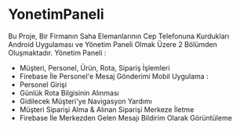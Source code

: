 # YonetimPaneli
Bu Proje, Bir Firmanın Saha Elemanlarının Cep Telefonuna Kurdukları Android Uygulaması ve Yönetim Paneli Olmak Üzere 2 Bölümden Oluşmaktadır.
Yönetim Paneli :
- Müşteri, Personel, Ürün, Rota, Sipariş İşlemleri
- Firebase İle Personel'e Mesaj Gönderimi
Mobil Uygulama :
- Personel Girişi
- Günlük Rota Bilgisinin Alınması
- Gidilecek Müşteri'ye Navigasyon Yardımı
- Müşteri Siparişi Alma & Alınan Siparişi Merkeze İletme
- Firebase İle Merkezden Gelen Mesajı Bildirim Olarak Görüntüleme
